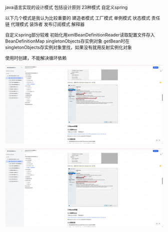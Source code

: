 java语言实现的设计模式 包括设计原则 23种模式 自定义spring

以下几个模式是我认为比较重要的
建造者模式
工厂模式
单例模式
状态模式
责任链
代理模式 装饰者
发布订阅模式
解释器

自定义spring部分较难
初始化用xmlBeanDefinitionReader读取配置文件存入BeanDefinitionMap
singletonObjects存实例对象
getBean时在singletonObjects存实例对象里找，如果没有就用反射实例化对象

使用时创建，不能解决循环依赖

![image-20250728161258230](assets/image-20250728161258230.png)

![](https://raw.githubusercontent.com/GarfieldLyu25/design_patterns/refs/heads/master/assets/image-20250728161258230.png)